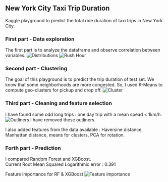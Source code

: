 ## New York City Taxi Trip Duration

Kaggle playground to predict the total ride duration of taxi trips in New York City. 

### First part - Data exploration
The first part is to analyze the dataframe and observe correlation between variables.
![Distributions](https://github.com/jrderek/KaggleTaxiTrip/pic/download.png)
![Rush Hour](https://github.com/alexattia/jrderek/KaggleTaxiTrip/pic/rush_hour.png)

### Second part - Clustering
The goal of this playground is to predict the trip duration of test set. We know that some neighborhoods are more congested. So, I used K-Means to compute geo-clusters for pickup and drop off.
![Cluster](https://github.com/alexattia/Data-Science-Projects/blob/master/KaggleTaxiTrip/pic/nyc_clusters.png)

### Third part - Cleaning and feature selection 
I have found some odd long trips : one day trip with a mean spead < 1km/h.   
![Outliners](https://github.com/alexattia/Data-Science-Projects/blob/master/KaggleTaxiTrip/pic/outliners.png)
I have removed these outliners.  

I also added features from the data available : Haversine distance, Manhattan distance, means for clusters, PCA for rotation.

### Forth part - Prediction
I compared Random Forest and XGBoost.  
Current Root Mean Squared Logarithmic error : 0.391

Feature importance for RF & XGBoost
![Feature importance](https://github.com/alexattia/Data-Science-Projects/blob/master/KaggleTaxiTrip/pic/feat_importance.png)
